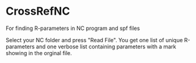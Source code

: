 # CrossRefNC
For finding R-parameters in NC program and spf files

Select your NC folder and press "Read File".
You get one list of unique R-parameters and one verbose  list containing parameters with a mark showing in the orginal file.
